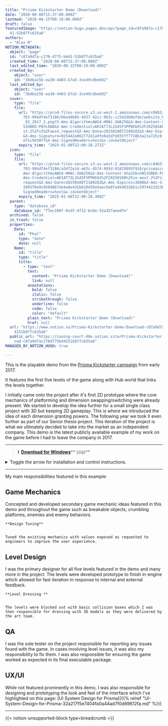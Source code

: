 ```yaml
---
title: "Prisma Kickstarter Demo (Download)"
date: "2020-08-08T15:37:00.000Z"
lastmod: "2020-08-15T00:10:00.000Z"
draft: false
featuredImage: "https://notion-hugo.pages.dev/api?page_id=c07a9d7a-c170-4775-b4\
  41-51b87fc635a6"
authors:
  - "Alex M"
NOTION_METADATA:
  object: "page"
  id: "c07a9d7a-c170-4775-b441-51b87fc635a6"
  created_time: "2020-08-08T15:37:00.000Z"
  last_edited_time: "2020-08-15T00:10:00.000Z"
  created_by:
    object: "user"
    id: "3bdba15b-ea30-4403-b7a5-3ce49cdbeb92"
  last_edited_by:
    object: "user"
    id: "3bdba15b-ea30-4403-b7a5-3ce49cdbeb92"
  cover:
    type: "file"
    file:
      url: "https://prod-files-secure.s3.us-west-2.amazonaws.com/c04b53dc-e2c1-4f1a-a\
        763-994d74ef3186/06a49b05-4937-42cc-9b3c-cc542d68efde/website_banner_02\
        _02_2017_2.png?X-Amz-Algorithm=AWS4-HMAC-SHA256&X-Amz-Content-Sha256=UN\
        SIGNED-PAYLOAD&X-Amz-Credential=AKIAT73L2G45FSPPWI6X%2F20250108%2Fus-we\
        st-2%2Fs3%2Faws4_request&X-Amz-Date=20250108T210028Z&X-Amz-Expires=3600\
        &X-Amz-Signature=925442a06277241a9fe9a5dfdd35ff7718b3a21a725cbfe5e1b03a\
        ef1c9430ff&X-Amz-SignedHeaders=host&x-id=GetObject"
      expiry_time: "2025-01-08T22:00:28.272Z"
  icon:
    type: "file"
    file:
      url: "https://prod-files-secure.s3.us-west-2.amazonaws.com/c04b53dc-e2c1-4f1a-a\
        763-994d74ef3186/a3472e14-a63c-4574-993d-81829895f916/prismaicon.png?X-\
        Amz-Algorithm=AWS4-HMAC-SHA256&X-Amz-Content-Sha256=UNSIGNED-PAYLOAD&X-\
        Amz-Credential=AKIAT73L2G45FSPPWI6X%2F20250108%2Fus-west-2%2Fs3%2Faws4_\
        request&X-Amz-Date=20250108T210028Z&X-Amz-Expires=3600&X-Amz-Signature=\
        2093f0e9c0504887eb4a8e431b610d59a5aec9a07a454632bb1c5974422d23ba&X-Amz-\
        SignedHeaders=host&x-id=GetObject"
      expiry_time: "2025-01-08T22:00:28.306Z"
  parent:
    type: "database_id"
    database_id: "f7ec109f-9cdf-4f12-bc0e-53a357aeedfe"
  archived: false
  in_trash: false
  properties:
    Date:
      id: "Phal"
      type: "date"
      date: null
    Name:
      id: "title"
      type: "title"
      title:
        - type: "text"
          text:
            content: "Prisma Kickstarter Demo (Download)"
            link: null
          annotations:
            bold: false
            italic: false
            strikethrough: false
            underline: false
            code: false
            color: "default"
          plain_text: "Prisma Kickstarter Demo (Download)"
          href: null
  url: "https://www.notion.so/Prisma-Kickstarter-Demo-Download-c07a9d7ac1704775b4\
    4151b87fc635a6"
  public_url: "https://cooing-court-80e.notion.site/Prisma-Kickstarter-Demo-Downl\
    oad-c07a9d7ac1704775b44151b87fc635a6"
MANAGED_BY_NOTION_HUGO: true

---
```



This is the playable demo from the [Prisma Kickstarter campaign](https://www.kickstarter.com/projects/shinyboltgames/prisma-and-the-masquerade-menace) from early 2017.


It features the first five levels of the game along with Hub world that links the levels together.


I initially came onto the project after it's first 2D prototype where the core mechanics of platforming and dimension swapping/switching were already present. We started to develop the idea further for a small single class project with 3D but keeping 2D gameplay. This is where we introduced the idea of each dimension granting powers. The following year we took it even further as part of our Senior thesis project. This iteration of the project is what we ultimately decided to take into the market as an independent company. This demo is the latest publicly available example of my work on the game before I had to leave the company in 2017.


---


> ⏬ [**Download for Windows**](https://drive.google.com/file/d/1W_YDO9bA1Rjg8b0TK6W6U4z-suHA-S2i/view?usp=sharing)** (zip)**


<details>
  <summary>Toggle the arrow for installation and control instructions.</summary>


**To Install/Run the game:**


	Extract the Prisma KS.zip file


	Inside the Prisma folder, double click Prisma.exe to run the game.


**Gameplay Controls:**


**Controller** (Xbox 360 and Xbox One controller supported)

- Left/Right: Left Joystick
- Jump: A button
- Blue Power - Jump Boost: X button
- Yellow Power - Fast Run: Y button
- Red Power - Destroy Objects: B button

**Keyboard:**

- Left/Right: A (Left), D (Right)
- Jump: Spacebar
- Blue Power - Jump Boost: J
- Yellow Power - Fast Run: K
- Red Power - Destroy Objects: L


  </details>


---


My main responsibilities featured in this example:


## Game Mechanics


Concepted and developed secondary game mechanic ideas featured in this demo and throughout the game such as breakable objects, crumbling platforms, enemies and enemy behaviors.


	**Design Tuning**


	Tuned the existing mechanics with values exposed as requested to engineers to improve the user experience. 


## Level Design


I was the primary designer for all five levels featured in the demo and many more in the project. The levels were developed prototype to finish in-engine which allowed for fast iteration in response to internal and external feedback. 


	**Level Dressing **


	The levels were blocked out with basic collision boxes which I was then responsible for dressing with 3D models as they were delivered by the art team.


## QA


I was the sole tester on the project responsible for reporting any issues found with the game. In cases involving level issues, it was also my responsibility to fix them. I was also responsible for ensuring the game worked as expected in its final executable package.


## UX/UI


While not featured prominently in this demo, I was also responsible for designing and prototyping the look and feel of the interface which I've highlighted on this page:  [UI System Design for Prisma]({{% relref "UI-System-Design-for-Prisma-32a217f5e7404fa0a44ad7f0d69612fa.md" %}}) 


---


{{< notion-unsupported-block type=breadcrumb >}}

